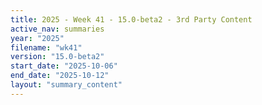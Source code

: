 ```yaml
---
title: 2025 - Week 41 - 15.0-beta2 - 3rd Party Content
active_nav: summaries
year: "2025"
filename: "wk41"
version: "15.0-beta2"
start_date: "2025-10-06"
end_date: "2025-10-12"
layout: "summary_content"
---
```

